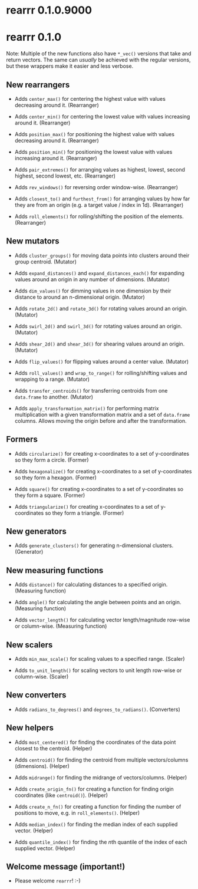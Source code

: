 
# rearrr 0.1.0.9000

# rearrr 0.1.0

Note: Multiple of the new functions also have `*_vec()` versions that take and return vectors. The same can *usually* be achieved with the regular versions, but these wrappers make it easier and less verbose.

## New rearrangers

* Adds `center_max()` for centering the highest value with values decreasing around it. (Rearranger)

* Adds `center_min()` for centering the lowest value with values increasing around it. (Rearranger)

* Adds `position_max()` for positioning the highest value with values decreasing around it. (Rearranger)

* Adds `position_min()` for positioning the lowest value with values increasing around it. (Rearranger)

* Adds `pair_extremes()` for arranging values as highest, lowest, second highest, second lowest, etc. (Rearranger)

* Adds `rev_windows()` for reversing order window-wise. (Rearranger)

* Adds `closest_to()` and `furthest_from()` for arranging values by how far they are from an origin (e.g. a target value / index in 1d). (Rearranger)

* Adds `roll_elements()` for rolling/shifting the position of the elements. (Rearranger)


## New mutators

* Adds `cluster_groups()` for moving data points into clusters around their group centroid. (Mutator)

* Adds `expand_distances()` and `expand_distances_each()` for expanding values around an origin in any number of dimensions. (Mutator)

* Adds `dim_values()` for dimming values in one dimension by their distance to around an n-dimensional origin. (Mutator)

* Adds `rotate_2d()` and `rotate_3d()` for rotating values around an origin. (Mutator)

* Adds `swirl_2d()` and `swirl_3d()` for rotating values around an origin. (Mutator)

* Adds `shear_2d()` and `shear_3d()` for shearing values around an origin. (Mutator)

* Adds `flip_values()` for flipping values around a center value. (Mutator)

* Adds `roll_values()` and `wrap_to_range()` for rolling/shifting values and wrapping to a range. (Mutator)

* Adds `transfer_centroids()` for transferring centroids from one `data.frame` to another. (Mutator)

* Adds `apply_transformation_matrix()` for performing matrix multiplication with a given transformation matrix
and a set of `data.frame` columns. Allows moving the origin before and after the transformation.

## Formers

* Adds `circularize()` for creating x-coordinates to a set of y-coordinates so they form a circle. (Former)

* Adds `hexagonalize()` for creating x-coordinates to a set of y-coordinates so they form a hexagon. (Former)

* Adds `square()` for creating x-coordinates to a set of y-coordinates so they form a square. (Former)

* Adds `triangularize()` for creating x-coordinates to a set of y-coordinates so they form a triangle. (Former)


## New generators

* Adds `generate_clusters()` for generating n-dimensional clusters. (Generator)


## New measuring functions

* Adds `distance()` for calculating distances to a specified origin. (Measuring function)

* Adds `angle()` for calculating the angle between points and an origin. (Measuring function)

* Adds `vector_length()` for calculating vector length/magnitude row-wise or column-wise. (Measuring function)


## New scalers

* Adds `min_max_scale()` for scaling values to a specified range. (Scaler)

* Adds `to_unit_length()` for scaling vectors to unit length row-wise or column-wise. (Scaler)


## New converters

* Adds `radians_to_degrees()` and `degrees_to_radians()`. (Converters)


## New helpers

* Adds `most_centered()` for finding the coordinates of the data point closest to the centroid. (Helper)

* Adds `centroid()` for finding the centroid from multiple vectors/columns (dimensions). (Helper)

* Adds `midrange()` for finding the midrange of vectors/columns. (Helper)

* Adds `create_origin_fn()` for creating a function for finding origin coordinates (like `centroid()`). (Helper)

* Adds `create_n_fn()` for creating a function for finding the number of positions to move, e.g. in `roll_elements()`. (Helper)

* Adds `median_index()` for finding the median index of each supplied vector. (Helper)

* Adds `quantile_index()` for finding the *n*th quantile of the index of each supplied vector. (Helper)


## Welcome message (important!)

* Please welcome `rearrr`! :-)
